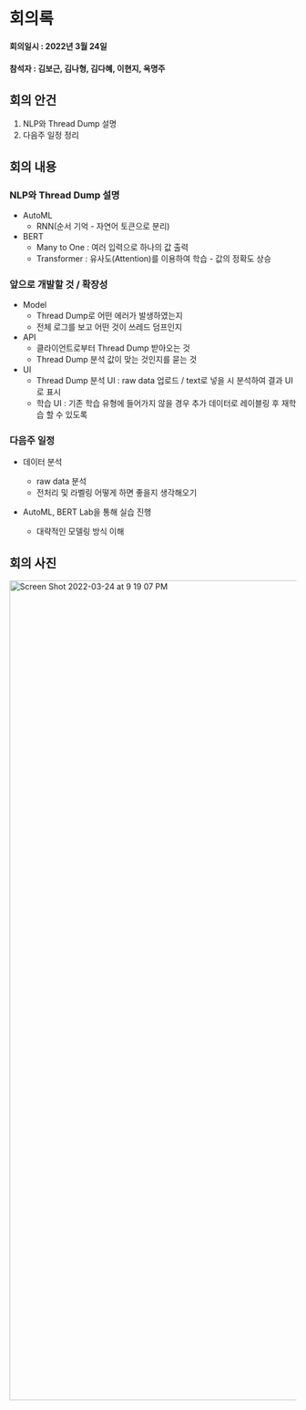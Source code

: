 # 회의록
#### 회의일시 : 2022년 3월 24일
#### 참석자 : 김보근, 김나형, 김다혜, 이현지, 옥명주

## 회의 안건
1. NLP와 Thread Dump 설명
2. 다음주 일정 정리

## 회의 내용
### NLP와 Thread Dump 설명
- AutoML
  - RNN(순서 기억 - 자연어 토큰으로 분리)
- BERT
  - Many to One : 여러 입력으로 하나의 값 출력
  - Transformer : 유사도(Attention)를 이용하여 학습 - 값의 정확도 상승

### 앞으로 개발할 것 / 확장성
- Model
  - Thread Dump로 어떤 에러가 발생하였는지
  - 전체 로그를 보고 어떤 것이 쓰레드 덤프인지
- API
  - 클라이언트로부터 Thread Dump 받아오는 것
  - Thread Dump 분석 값이 맞는 것인지를 묻는 것
- UI
  - Thread Dump 분석 UI : raw data 업로드 / text로 넣을 시 분석하여 결과 UI로 표시
  - 학습 UI : 기존 학습 유형에 들어가지 않을 경우 추가 데이터로 레이블링 후 재학습 할 수 있도록

### 다음주 일정
- 데이터 분석
  - raw data 분석
  - 전처리 및 라벨링 어떻게 하면 좋을지 생각해오기

- AutoML, BERT Lab을 통해 실습 진행
  - 대략적인 모델링 방식 이해

## 회의 사진
<img width="1440" alt="Screen Shot 2022-03-24 at 9 19 07 PM" src="https://user-images.githubusercontent.com/54229039/159926298-f81e2c1f-0058-4ad5-aaa3-3f2918f45746.png">
